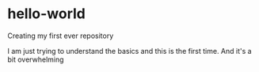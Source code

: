 # hello-world
Creating my first ever repository

I am just trying to understand the basics and this is the first time.
And it's a bit overwhelming

